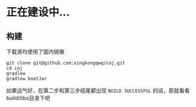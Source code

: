 # 正在建设中...

## 构建

下载源均使用了国内镜像

````
git clone git@github.com:xingkongqwq/coj.git
cd coj
gradlew
gradlew bootJar
````

如果运气好，在第二步和第三步结尾都出现 `BUILD SUCCESSFUL` 的话，那就看看build/libs目录下吧